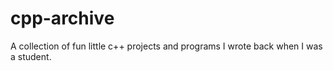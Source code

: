 # cpp-archive
A collection of fun little c++ projects and programs I wrote back when I was a student.
